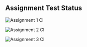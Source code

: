 ## Assignment Test Status

![Assignment 1 CI](https://github.com/mingweisui/c756-exer/actions/workflows/ci-a1.yml/badge.svg)

![Assignment 2 CI](https://github.com/mingweisui/c756-exer/actions/workflows/ci-a2.yml/badge.svg)

![Assignment 3 CI](https://github.com/mingweisui/c756-exer/actions/workflows/ci-a3.yml/badge.svg)
